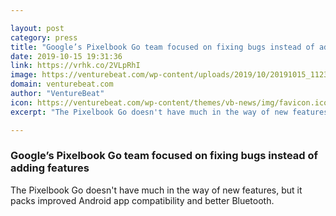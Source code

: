 ```yaml
---

layout: post
category: press
title: "Google’s Pixelbook Go team focused on fixing bugs instead of adding features"
date: 2019-10-15 19:31:36
link: https://vrhk.co/2VLpRhI
image: https://venturebeat.com/wp-content/uploads/2019/10/20191015_112331.jpg?w=1200&strip=all
domain: venturebeat.com
author: "VentureBeat"
icon: https://venturebeat.com/wp-content/themes/vb-news/img/favicon.ico
excerpt: "The Pixelbook Go doesn't have much in the way of new features, but it packs improved Android app compatibility and better Bluetooth."

---
```


### Google’s Pixelbook Go team focused on fixing bugs instead of adding features

The Pixelbook Go doesn't have much in the way of new features, but it packs improved Android app compatibility and better Bluetooth.